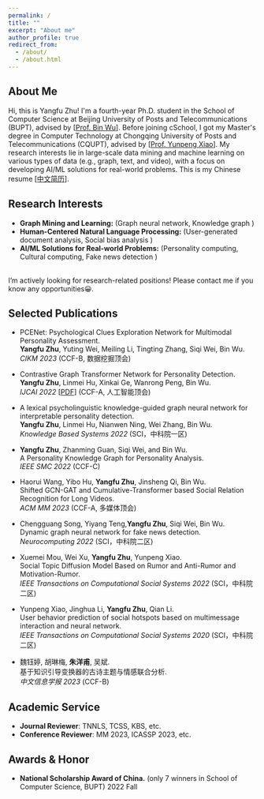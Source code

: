```yaml
---
permalink: /
title: ""
excerpt: "About me"
author_profile: true
redirect_from: 
  - /about/
  - /about.html
---
```


About Me
------
Hi, this is Yangfu Zhu! I'm a fourth-year Ph.D. student in the School of Computer Science at Beijing University of Posts and Telecommunications (BUPT), advised by [<a href='https://scholar.google.com/citations?hl=zh-CN&user=qCf-504AAAAJ'>Prof. Bin Wu</a>]. Before joining cSchool, I got my Master's degree in Computer Technology  at Chongqing University of Posts and Telecommunications (CQUPT), advised by [<a href='https://scholar.google.com/citations?user=zQ-C7wwAAAAJ&hl=zh-CN'>Prof. Yunpeng Xiao</a>]. My research interests lie in large-scale data mining and machine learning on various types of data (e.g., graph, text, and video), with a focus on developing AI/ML solutions for real-world problems.  This is my Chinese resume  [<a href='/files/zyf_cv.pdf' >中文简历</a>].  <be>

Research Interests 
------
- **Graph Mining and Learning:** (Graph neural network, Knowledge graph )
- **Human-Centered Natural Language Processing:** (User-generated document analysis, Social bias analysis )   
- **AI/ML Solutions for Real-world Problems:** (Personality computing, Cultural computing, Fake news detection )
<br>     
I’m actively looking for research-related positions! Please contact me if you know any opportunities😀.

Selected Publications
------
- PCENet: Psychological Clues Exploration Network for Multimodal Personality Assessment.<br>
 **Yangfu Zhu**, Yuting Wei, Meiling Li, Tingting Zhang, Siqi Wei, Bin Wu. <br>
 _CIKM 2023_ (CCF-B, 数据挖掘顶会)<br>
 
- Contrastive Graph Transformer Network for Personality Detection.<br>
**Yangfu Zhu**, Linmei Hu, Xinkai Ge, Wanrong Peng, Bin Wu. <br>
_IJCAI 2022_ [<a href='https://www.ijcai.org/proceedings/2022/0633.pdf'>PDF</a>] (CCF-A, 人工智能顶会)<br>

- A lexical psycholinguistic knowledge-guided graph neural network for interpretable personality detection. <br>
  **Yangfu Zhu**,  Linmei Hu, Nianwen Ning, Wei Zhang, Bin Wu.  <br>
  _Knowledge Based Systems 2022_  (SCI，中科院一区)<br>
  
- **Yangfu Zhu**,  Zhanming Guan, Siqi Wei, and Bin Wu. <br>
  A Personality Knowledge Graph for Personality Analysis.<br>
_IEEE SMC 2022_ (CCF-C) <br>

- Haorui Wang, Yibo Hu, **Yangfu Zhu**, Jinsheng Qi, Bin Wu.<br>
  Shifted GCN-GAT and Cumulative-Transformer based Social Relation Recognition for Long Videos.<br>
 _ACM MM 2023_ (CCF-A, 多媒体顶会) <br>

- Chengguang Song, Yiyang Teng,**Yangfu Zhu**, Siqi Wei, Bin Wu.<br>
   Dynamic graph neural network for fake news detection.  <br>
  _Neurocomputing 2022_ (SCI，中科院二区)<br>

- Xuemei Mou, Wei Xu, **Yangfu Zhu**, Yunpeng Xiao.<br>
  Social Topic Diffusion Model Based on Rumor and Anti-Rumor and Motivation-Rumor.<br>
   _IEEE Transactions on Computational Social Systems 2022_ (SCI，中科院二区) <br>

- Yunpeng Xiao, Jinghua Li, **Yangfu Zhu**, Qian Li.<br>
  User behavior prediction of social hotspots based on multimessage interaction and neural network.<br>
_IEEE Transactions on Computational Social Systems 2020_ (SCI，中科院二区) <br>

- 魏钰婷, 胡琳梅, **朱洋甫**, 吴斌.<br>
  基于知识引导变换器的古诗主题与情感联合分析.<br>
 _中文信息学报 2023_ (CCF-B) <br>

Academic Service
------
- **Journal Reviewer**: TNNLS, TCSS, KBS, etc.
- **Conference Reviewer**: MM 2023, ICASSP 2023, etc.

Awards & Honor
------
- **National Scholarship Award of China.** (only 7 winners in School of Computer Science, BUPT)            2022 Fall




